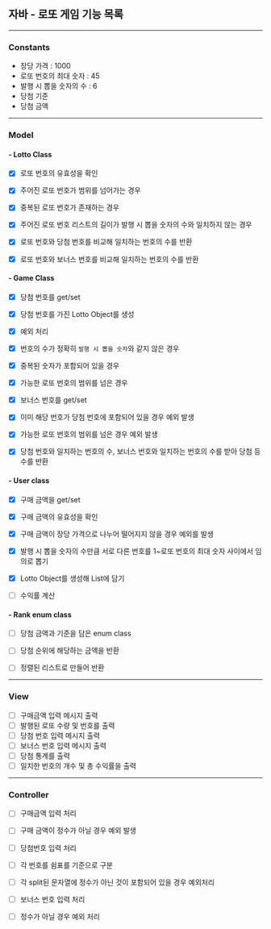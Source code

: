 ## 자바 - 로또 게임 기능 목록
- - -

### Constants
+ 장당 가격 : 1000
+ 로또 번호의 최대 숫자 : 45
+ 발행 시 뽑을 숫자의 수 : 6
+ 당첨 기준
+ 당첨 금액

- - -
### Model

#### - Lotto Class
+ [X]  로또 번호의 유효성을 확인
+ [X] 주어진 로또 번호가 범위를 넘어가는 경우
+ [X] 중복된 로또 번호가 존재하는 경우
+ [X] 주어진 로또 번호 리스트의 길이가 발행 시 뽑을 숫자의 수와 일치하지 않는 경우 


+ [X] 로또 번호와 당첨 번호를 비교해 일치하는 번호의 수를 반환
+ [X] 로또 번호와 보너스 번호를 비교해 일치하는 번호의 수를 반환


#### - Game Class
+ [X] 당첨 번호를 get/set
+ [X] 당첨 번호를 가진 Lotto Object를 생성


+ [X] 예외 처리
+ [X] 번호의 수가 정확히 `발행 시 뽑을 숫자`와 같지 않은 경우
+ [X] 중복된 숫자가 포함되어 있을 경우
+ [X] 가능한 로또 번호의 범위를 넘은 경우


+[X] 보너스 번호를 get/set
+[X] 이미 해당 번호가 당첨 번호에 포함되어 있을 경우 예외 발생
+[X] 가능한 로또 번호의 범위를 넘은 경우 예외 발생


+[X] 당첨 번호와 일치하는 번호의 수, 보너스 번호와 일치하는 번호의 수를 받아 당첨 등수를 반환

#### - User class
+[X] 구매 금액을 get/set
+[X] 구매 금액의 유효성을 확인
+[X] 구매 금액이 장당 가격으로 나누어 떨어지지 않을 경우 예외를 발생


+[X]  발행 시 뽑을 숫자의 수만큼 서로 다른 번호를 1~로또 번호의 최대 숫자 사이에서 임의로 뽑기
+[X]  Lotto Object를 생성해 List에 담기 


+[ ]  수익률 계산

#### - Rank enum class
+[ ]  당첨 금액과 기준을 담은 enum class
+[ ]  당첨 순위에 해당하는 금액을 반환
+[ ]  정렬된 리스트로 만들어 반환


- - -
### View
+[ ]  구매금액 입력 메시지 출력
+[ ]  발행된 로또 수량 및 번호를 출력
+[ ]  당첨 번호 입력 메시지 출력
+[ ]  보너스 번호 입력 메시지 출력
+[ ]  당첨 통계를 출력
+[ ]  일치한 번호의 개수 및 총 수익률을 출력

- - -
### Controller
+[ ]  구매금액 입력 처리
+[ ]  구매 금액이 정수가 아닐 경우 예외 발생


+[ ]  당첨번호 입력 처리
+[ ]  각 번호를 쉼표를 기준으로 구분
+[ ]  각 split된 문자열에 정수가 아닌 것이 포함되어 있을 경우 예외처리


+[ ]  보너스 번호 입력 처리 
+[ ]  정수가 아닐 경우 예외 처리